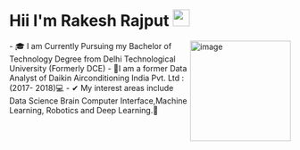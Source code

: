 # Hii I'm Rakesh Rajput  <img src="https://raw.githubusercontent.com/MartinHeinz/MartinHeinz/master/wave.gif" width="30px">
<img align="right" height="180px" src="https://www.google.com/search?q=computer+employees+gif&rlz=1C1CHBF_enIN950IN950&tbm=isch&source=iu&ictx=1&fir=s9pdFfu546_32M%252CQE-x7idAgq1VTM%252C_&vet=1&usg=AI4_-kRq5XKfCIBkdnKr0u13wUVnGFcljQ&sa=X&ved=2ahUKEwihgI7_lbHwAhVBAHIKHSOhBakQ9QF6BAgQEAE#imgrc=ppi_rZlCCsOLtM&imgdii=58_nli6xEew-BM" alt="image" />

<p align="left">
- 🎓 I am Currently Pursuing my Bachelor of Technology Degree from Delhi Technological University (Formerly DCE)
- 🤵I am a former Data Analyst of Daikin Airconditioning India Pvt. Ltd : (2017- 2018)💻
- ✔ My interest areas include Data Science Brain Computer Interface,Machine Learning, Robotics and Deep Learning.🤵

